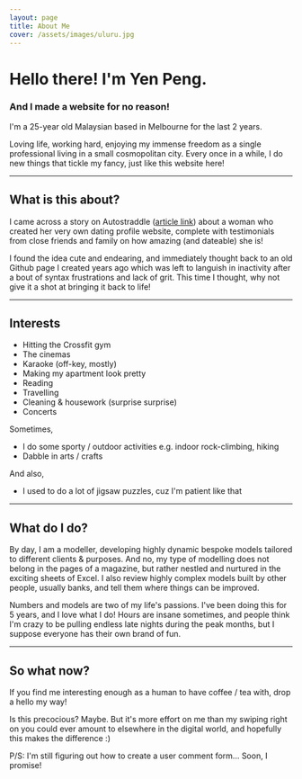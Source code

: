 ```yaml
---
layout: page
title: About Me
cover: /assets/images/uluru.jpg
---
```


# Hello there! I'm Yen Peng. 


### And I made a website for no reason!


I'm a 25-year old Malaysian based in Melbourne for the last 2 years.

Loving life, working hard, enjoying my immense freedom as a single professional living in a small cosmopolitan city. Every once in a while, I do new things that tickle my fancy, just like this website here!


----------


## What is this about?

I came across a story on Autostraddle ([article link](https://www.autostraddle.com/this-lesbian-made-her-own-dating-website-and-it-will-blow-you-away-378346/)) about a woman who created her very own dating profile website, complete with testimonials from close friends and family on how amazing (and dateable) she is!


I found the idea cute and endearing, and immediately thought back to an old Github page I created years ago which was left to languish in inactivity after a bout of syntax frustrations and lack of grit. This time I thought, why not give it a shot at bringing it back to life!


----------


## Interests
* Hitting the Crossfit gym 
* The cinemas
* Karaoke (off-key, mostly)
* Making my apartment look pretty
* Reading
* Travelling 
* Cleaning & housework (surprise surprise)
* Concerts

Sometimes,
* I do some sporty / outdoor activities e.g. indoor rock-climbing, hiking
* Dabble in arts / crafts 

And also,
* I used to do a lot of jigsaw puzzles, cuz I'm patient like that


----------


## What do I do?

By day, I am a modeller, developing highly dynamic bespoke models tailored to different clients & purposes. And no, my type of modelling does not belong in the pages of a magazine, but rather nestled and nurtured in the exciting sheets of Excel. I also review highly complex models built by other people, usually banks, and tell them where things can be improved.


Numbers and models are two of my life's passions. I've been doing this for 5 years, and I love what I do! Hours are insane sometimes, and people think I'm crazy to be pulling endless late nights during the peak months, but I suppose everyone has their own brand of fun.


----------


## So what now?


If you find me interesting enough as a human to have coffee / tea with, drop a hello my way! 

Is this precocious? Maybe. But it's more effort on me than my swiping right on you could ever amount to elsewhere in the digital world, and hopefully this makes the difference :)


<div class="message">
  P/S: I'm still figuring out how to create a user comment form... Soon, I promise!
</div>



